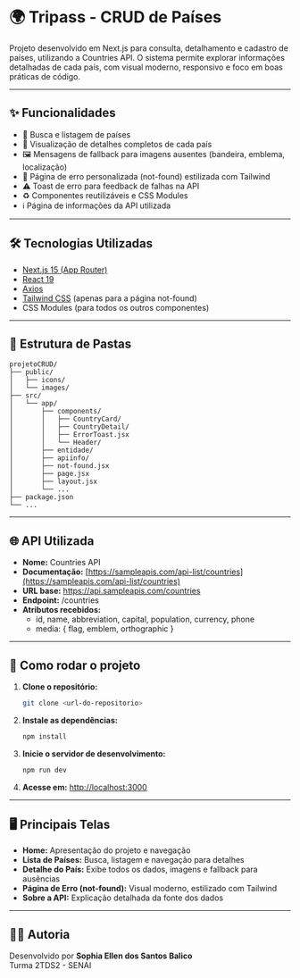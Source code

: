 # 🌍 Tripass - CRUD de Países

Projeto desenvolvido em Next.js para consulta, detalhamento e cadastro de países, utilizando a Countries API. O sistema permite explorar informações detalhadas de cada país, com visual moderno, responsivo e foco em boas práticas de código.

---

## ✨ Funcionalidades

- 🔎 Busca e listagem de países
- 📄 Visualização de detalhes completos de cada país
- 🖼️ Mensagens de fallback para imagens ausentes (bandeira, emblema, localização)
- 🚫 Página de erro personalizada (not-found) estilizada com Tailwind
- ⚠️ Toast de erro para feedback de falhas na API
- ♻️ Componentes reutilizáveis e CSS Modules
- ℹ️ Página de informações da API utilizada

---

## 🛠️ Tecnologias Utilizadas

- [Next.js 15 (App Router)](https://nextjs.org/)
- [React 19](https://react.dev/)
- [Axios](https://axios-http.com/)
- [Tailwind CSS](https://tailwindcss.com/) (apenas para a página not-found)
- CSS Modules (para todos os outros componentes)

---

## 📁 Estrutura de Pastas

```
projetoCRUD/
├── public/
│   ├── icons/
│   └── images/
├── src/
│   └── app/
│       ├── components/
│       │   ├── CountryCard/
│       │   ├── CountryDetail/
│       │   ├── ErrorToast.jsx
│       │   └── Header/
│       ├── entidade/
│       ├── apiinfo/
│       ├── not-found.jsx
│       ├── page.jsx
│       ├── layout.jsx
│       └── ...
├── package.json
└── ...
```

---

## 🌐 API Utilizada

- **Nome:** Countries API
- **Documentação:** [https://sampleapis.com/api-list/countries](https://sampleapis.com/api-list/countries)
- **URL base:** https://api.sampleapis.com/countries
- **Endpoint:** /countries
- **Atributos recebidos:**
  - id, name, abbreviation, capital, population, currency, phone
  - media: { flag, emblem, orthographic }

---

## 🚀 Como rodar o projeto

1. **Clone o repositório:**
   ```bash
   git clone <url-do-repositorio>
   ```
2. **Instale as dependências:**
   ```bash
   npm install
   ```
3. **Inicie o servidor de desenvolvimento:**
   ```bash
   npm run dev
   ```
4. **Acesse em:** [http://localhost:3000](http://localhost:3000)

---

## 🖥️ Principais Telas

- **Home:** Apresentação do projeto e navegação
- **Lista de Países:** Busca, listagem e navegação para detalhes
- **Detalhe do País:** Exibe todos os dados, imagens e fallback para ausências
- **Página de Erro (not-found):** Visual moderno, estilizado com Tailwind
- **Sobre a API:** Explicação detalhada da fonte dos dados

---

## 👩‍💻 Autoria

Desenvolvido por **Sophia Ellen dos Santos Balico**  
Turma 2TDS2 - SENAI
